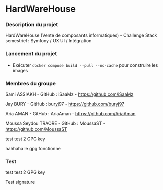 # HardWareHouse

### Description du projet

HardWareHouse (Vente de composants informatiques) - Challenge Stack semestriel : Symfony / UX UI / Intégration

### Lancement du projet

- Exécuter `docker compose build --pull --no-cache` pour construire les images

### Membres du groupe

Sami ASSIAKH - GitHub : iSaaMz - https://github.com/iSaaMz

Jay BURY - GitHub : buryj97 - https://github.com/buryj97

Aria AMAN - GitHub : AriaAman - https://github.com/AriaAman 

Moussa Seydou TRAORE - GitHub : MoussaST - https://github.com/MoussaST

test
test 2 GPG key

hahhaha le gpg fonctionne 
### Test
test
test 2 GPG key


Test signature